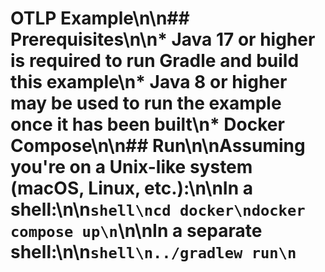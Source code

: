 # OTLP Example\n\n## Prerequisites\n\n* Java 17 or higher is required to run Gradle and build this example\n* Java 8 or higher may be used to run the example once it has been built\n* Docker Compose\n\n## Run\n\nAssuming you're on a Unix-like system (macOS, Linux, etc.):\n\nIn a shell:\n\n```shell\ncd docker\ndocker compose up\n```\n\nIn a separate shell:\n\n```shell\n../gradlew run\n```